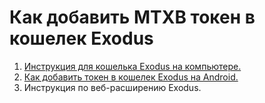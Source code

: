 # Как добавить MTXB токен в кошелек Exodus

1. [Инструкция для кошелька Exodus на компьютере.](exodus-na-kompyutere.md)
2. [Как добавить токен в кошелек Exodus на Android.](exodus-na-android.md)
3. Инструкция по веб-расширению Exodus.
